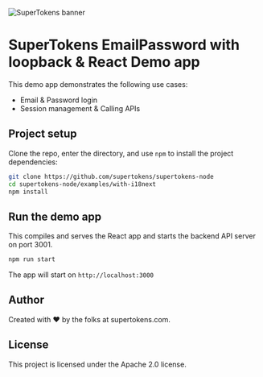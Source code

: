 ![SuperTokens banner](https://raw.githubusercontent.com/supertokens/supertokens-logo/master/images/Artboard%20%E2%80%93%2027%402x.png)

# SuperTokens EmailPassword with loopback & React Demo app

This demo app demonstrates the following use cases:

-   Email & Password login
-   Session management & Calling APIs

## Project setup

Clone the repo, enter the directory, and use `npm` to install the project dependencies:

```bash
git clone https://github.com/supertokens/supertokens-node
cd supertokens-node/examples/with-i18next
npm install
```

## Run the demo app

This compiles and serves the React app and starts the backend API server on port 3001.

```bash
npm run start
```

The app will start on `http://localhost:3000`

## Author

Created with :heart: by the folks at supertokens.com.

## License

This project is licensed under the Apache 2.0 license.
